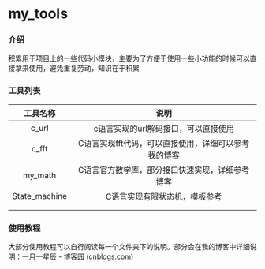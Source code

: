 # my_tools

### 介绍
积累用于项目上的一些代码小模块，主要为了方便于使用一些小功能的时候可以直接拿来使用，避免重复劳动，知识在于积累



### 工具列表
|   工具名称    |                         说明                         |
| :-----------: | :--------------------------------------------------: |
|     c_url     |         c语言实现的url解码接口，可以直接使用         |
|     c_fft     | C语言实现fft代码，可以直接使用，详细可以参考我的博客 |
|    my_math    |   C语言官方数学库，部分接口快速实现，详细参考博客    |
| State_machine |            C语言实现有限状态机，模板参考             |
|               |                                                      |
|               |                                                      |



### 使用教程

大部分使用教程可以自行阅读每一个文件夹下的说明。部分会在我的博客中详细说明：[一月一星辰 - 博客园 (cnblogs.com)](https://www.cnblogs.com/tangwc)